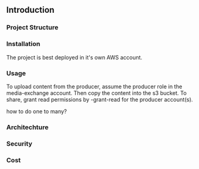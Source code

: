 ## Introduction 


### Project Structure


### Installation
The project is best deployed in it's own AWS account. 

### Usage

To upload content from the producer, assume the producer role in the media-exchange account. Then copy the content into the s3 bucket. To share, grant read permissions by -grant-read for the producer account(s). 

how to do one to many?


### Architechture 


### Security


### Cost 